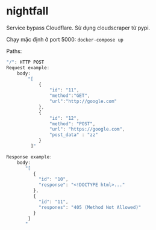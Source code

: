 # nightfall
Service bypass Cloudflare. Sử dụng cloudscraper từ pypi.

Chạy mặc định ở port 5000:
`docker-compose up`

Paths:
```javascript
"/": HTTP POST
Request example:
    body:
        "[
            {
                "id": "11",
                "method":"GET",
                "url":"http://google.com"
            },
            {
                "id": "12",
                "method": "POST",
                "url": "https://google.com",
                "post_data" : "zz"
            }
         ]"

Response example:
    body:
       "[
          {
            "id": "10",
            "response": "<!DOCTYPE html>..."
          },
          {
            "id": "11",
            "respones": "405 (Method Not Allowed)"
          }
        ]
       " 
```